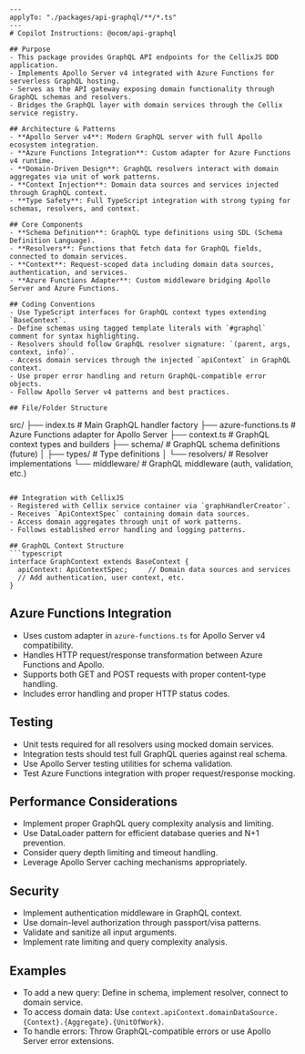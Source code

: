 ```instructions
---
applyTo: "./packages/api-graphql/**/*.ts"
---
# Copilot Instructions: @ocom/api-graphql

## Purpose
- This package provides GraphQL API endpoints for the CellixJS DDD application.
- Implements Apollo Server v4 integrated with Azure Functions for serverless GraphQL hosting.
- Serves as the API gateway exposing domain functionality through GraphQL schemas and resolvers.
- Bridges the GraphQL layer with domain services through the Cellix service registry.

## Architecture & Patterns
- **Apollo Server v4**: Modern GraphQL server with full Apollo ecosystem integration.
- **Azure Functions Integration**: Custom adapter for Azure Functions v4 runtime.
- **Domain-Driven Design**: GraphQL resolvers interact with domain aggregates via unit of work patterns.
- **Context Injection**: Domain data sources and services injected through GraphQL context.
- **Type Safety**: Full TypeScript integration with strong typing for schemas, resolvers, and context.

## Core Components
- **Schema Definition**: GraphQL type definitions using SDL (Schema Definition Language).
- **Resolvers**: Functions that fetch data for GraphQL fields, connected to domain services.
- **Context**: Request-scoped data including domain data sources, authentication, and services.
- **Azure Functions Adapter**: Custom middleware bridging Apollo Server and Azure Functions.

## Coding Conventions
- Use TypeScript interfaces for GraphQL context types extending `BaseContext`.
- Define schemas using tagged template literals with `#graphql` comment for syntax highlighting.
- Resolvers should follow GraphQL resolver signature: `(parent, args, context, info)`.
- Access domain services through the injected `apiContext` in GraphQL context.
- Use proper error handling and return GraphQL-compatible error objects.
- Follow Apollo Server v4 patterns and best practices.

## File/Folder Structure
```
src/
├── index.ts                     # Main GraphQL handler factory
├── azure-functions.ts           # Azure Functions adapter for Apollo Server
├── context.ts                   # GraphQL context types and builders
├── schema/                      # GraphQL schema definitions (future)
│   ├── types/                   # Type definitions
│   └── resolvers/               # Resolver implementations
└── middleware/                  # GraphQL middleware (auth, validation, etc.)
```

## Integration with CellixJS
- Registered with Cellix service container via `graphHandlerCreator`.
- Receives `ApiContextSpec` containing domain data sources.
- Access domain aggregates through unit of work patterns.
- Follows established error handling and logging patterns.

## GraphQL Context Structure
```typescript
interface GraphContext extends BaseContext {
  apiContext: ApiContextSpec;     // Domain data sources and services
  // Add authentication, user context, etc.
}
```

## Azure Functions Integration
- Uses custom adapter in `azure-functions.ts` for Apollo Server v4 compatibility.
- Handles HTTP request/response transformation between Azure Functions and Apollo.
- Supports both GET and POST requests with proper content-type handling.
- Includes error handling and proper HTTP status codes.

## Testing
- Unit tests required for all resolvers using mocked domain services.
- Integration tests should test full GraphQL queries against real schema.
- Use Apollo Server testing utilities for schema validation.
- Test Azure Functions integration with proper request/response mocking.

## Performance Considerations
- Implement proper GraphQL query complexity analysis and limiting.
- Use DataLoader pattern for efficient database queries and N+1 prevention.
- Consider query depth limiting and timeout handling.
- Leverage Apollo Server caching mechanisms appropriately.

## Security
- Implement authentication middleware in GraphQL context.
- Use domain-level authorization through passport/visa patterns.
- Validate and sanitize all input arguments.
- Implement rate limiting and query complexity analysis.

## Examples
- To add a new query: Define in schema, implement resolver, connect to domain service.
- To access domain data: Use `context.apiContext.domainDataSource.{Context}.{Aggregate}.{UnitOfWork}`.
- To handle errors: Throw GraphQL-compatible errors or use Apollo Server error extensions.
```